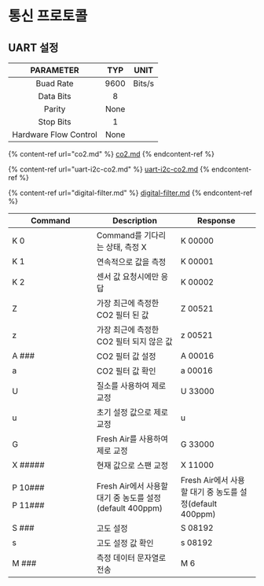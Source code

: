# 통신 프로토콜

## UART 설정

|       PARAMETER       |  TYP |  UNIT  |
| :-------------------: | :--: | :----: |
|       Buad Rate       | 9600 | Bits/s |
|       Data Bits       |   8  |        |
|         Parity        | None |        |
|       Stop Bits       |   1  |        |
| Hardware Flow Control | None |        |

{% content-ref url="co2.md" %}
[co2.md](co2.md)
{% endcontent-ref %}

{% content-ref url="uart-i2c-co2.md" %}
[uart-i2c-co2.md](uart-i2c-co2.md)
{% endcontent-ref %}

{% content-ref url="digital-filter.md" %}
[digital-filter.md](digital-filter.md)
{% endcontent-ref %}

<table><thead><tr><th width="156">Command</th><th>Description</th><th>Response</th></tr></thead><tbody><tr><td>K 0</td><td>Command를 기다리는 상태, 측정 X</td><td>K 00000</td></tr><tr><td>K 1</td><td>연속적으로 값을 측정</td><td>K 00001</td></tr><tr><td>K 2</td><td>센서 값 요청시에만 응답</td><td>K 00002</td></tr><tr><td>Z</td><td>가장 최근에 측정한 CO2 필터 된 값</td><td>Z 00521</td></tr><tr><td>z</td><td>가장 최근에 측정한 CO2 필터 되지 않은 값</td><td>z 00521</td></tr><tr><td>A ###</td><td>CO2 필터 값 설정</td><td>A 00016</td></tr><tr><td>a</td><td>CO2 필터 값 확인</td><td>a 00016</td></tr><tr><td>U</td><td>질소를 사용하여 제로 교정</td><td>U 33000</td></tr><tr><td>u</td><td>초기 설정 값으로 제로 교정</td><td>u</td></tr><tr><td>G</td><td>Fresh Air를 사용하여 제로 교정</td><td>G 33000</td></tr><tr><td>X #####</td><td>현재 값으로 스팬 교정</td><td>X 11000</td></tr><tr><td><p>P 10###</p><p>P 11###</p></td><td>Fresh Air에서 사용할 대기 중 농도를 설정(default 400ppm)</td><td>Fresh Air에서 사용할 대기 중 농도를 설정(default 400ppm)</td></tr><tr><td>S ###</td><td>고도 설정</td><td>S 08192</td></tr><tr><td>s</td><td>고도 설정 값 확인</td><td>s 08192</td></tr><tr><td>M ###</td><td>측정 데이터 문자열로 전송</td><td>M 6</td></tr></tbody></table>
